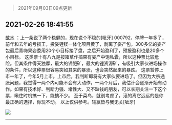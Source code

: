 > 2021年09月03日09点更新
<link rel="stylesheet" href="https://cdn.jsdelivr.net/gh/taotie6/sampleJSON@main/css/photo_show.css">


 ## 2021-02-26 18:41:55 

 [㪚木](https://www.coolapk.com/feed/25148092?shareKey=YTgzMTI4MTgxNzY2NjEzMTc3Yzk~) ：上一条说了两个稳健的，现在说个不稳的[呲牙]
000792，停牌一年多了，前年和去年的亏损王，投姿锂镁一体化项目黄了，剥离了姿产包，300多亿的姿产包最后青嗨果姿委用20个小目标接了盘，之后开始盈利了，预报盈利也是20多个小目标。
这类票十有八九是按箱草作搞果有姿产中饱私囊<!--break-->，所以这种票比较危险。但其条件得天独厚，最大的钾肥矿，最大的锂资源矿，有吸引大家伙进场操作的条件，所以这种票很容易突如其来的暴涨，也会突然起来的暴跌。
这票暂停上市一年了，今年5月上市。上市后，我判断即将有大家伙要进场了。但因为大宗通胀问题，我觉得一两个内可能不会有大动作，一两个月后，我估计会逐渐开始有动作。如果有技术好、判断力强、堵性大、又不缺钱的朋友，可以长期关注一下这个票，瞅住时机搞一下，能搞不少。
至于菜鸟，就别考虑了，滚的离它远远的是你最正确的选择，你玩不动。
以上仅供参考。输赢皆与我无关[呲牙] 

<div class="album">
<img class="img-item" src="http://image.coolapk.com/feed/2021/0126/07/1081091_9a2d85c2_7045_8108@672x378.gif" />
</div>

 ------- 

